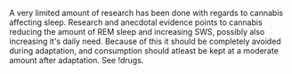 A very limited amount of research has been done with regards to cannabis affecting sleep. Research and anecdotal evidence points to cannabis reducing the amount of REM sleep and increasing SWS, possibly also increasing it's daily need. Because of this it should be completely avoided during adaptation, and consumption should atleast be kept at a moderate amount after adaptation. See !drugs.
